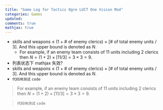 ```yaml
---
title: "Game Log for Tactics Ogre LUCT One Vision Mod"
categories: Games
updated: 
comments: true
mathjax: true
---
```


- skills and weapons $\le$ (1 + # of enemy clerics) $\times$ [# of total enemy units / 3]. And this upper bound is denoted as $N$. 
    - For example, if an enemy team consists of 11 units including 2 clerics then $N = (1+2) \times [11/3] = 3\times 3 = 9$.
- 列表状态下 mathjax 失效?
- skills and weapons $\le$ (1 + # of enemy clerics) $\times$ [# of total enemy units / 3]. And this upper bound is denoted as $N$. 
- `代码块测试` `code`

> For example, if an enemy team consists of 11 units including 2 clerics then $N = (1+2) \times [11/3] = 3\times 3 = 9$.

> `代码块测试` `code`
